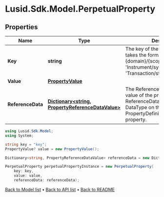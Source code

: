 # Lusid.Sdk.Model.PerpetualProperty

## Properties

Name | Type | Description | Notes
------------ | ------------- | ------------- | -------------
**Key** | **string** | The key of the property. This takes the format {domain}/{scope}/{code} e.g. &#39;Instrument/system/Name&#39; or &#39;Transaction/strategy/quantsignal&#39;. | 
**Value** | [**PropertyValue**](PropertyValue.md) |  | [optional] 
**ReferenceData** | [**Dictionary&lt;string, PropertyReferenceDataValue&gt;**](PropertyReferenceDataValue.md) | The ReferenceData linked to the value of the property. The ReferenceData is taken from the DataType on the PropertyDefinition that defines the property. | [optional] [readonly] 

```csharp
using Lusid.Sdk.Model;
using System;

string key = "key";
PropertyValue? value = new PropertyValue();

Dictionary<string, PropertyReferenceDataValue> referenceData = new Dictionary<string, PropertyReferenceDataValue>();

PerpetualProperty perpetualPropertyInstance = new PerpetualProperty(
    key: key,
    value: value,
    referenceData: referenceData);
```

[Back to Model list](../README.md#documentation-for-models) &#8226; [Back to API list](../README.md#documentation-for-api-endpoints) &#8226; [Back to README](../README.md)
